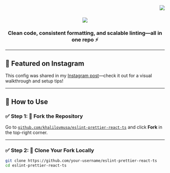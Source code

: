 <img align="right" src="https://visitor-badge.laobi.icu/badge?page_id=khalilovmusa.eslint-prettier-react-ts" />

<h1 align="center">
  <img src="https://readme-typing-svg.herokuapp.com/?font=Righteous&size=35&center=true&vCenter=true&width=500&height=70&duration=4000&lines=ESLint+%2B+Prettier+Setup+for+React+%2B+TypeScript" />
</h1>

<h3 align="center">Clean code, consistent formatting, and scalable linting—all in one repo ⚡</h3>

---

## 📸 Featured on Instagram

This config was shared in my [Instagram post](https://instagram.com/musaxelilovv)—check it out for a visual walkthrough and setup tips!

---

## 🚀 How to Use

### ✅ Step 1: 🔌 Fork the Repository  
Go to [`github.com/khalilovmusa/eslint-prettier-react-ts`](https://github.com/khalilovmusa/eslint-prettier-react-ts) and click **Fork** in the top-right corner.

---

### ✅ Step 2: 📄 Clone Your Fork Locally

```bash
git clone https://github.com/your-username/eslint-prettier-react-ts
cd eslint-prettier-react-ts
